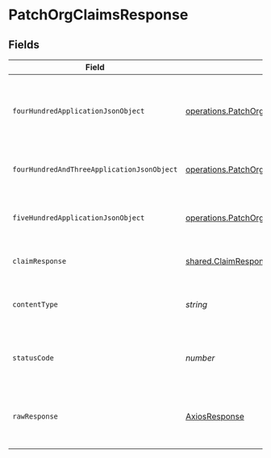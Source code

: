 # PatchOrgClaimsResponse


## Fields

| Field                                                                                                                                                       | Type                                                                                                                                                        | Required                                                                                                                                                    | Description                                                                                                                                                 |
| ----------------------------------------------------------------------------------------------------------------------------------------------------------- | ----------------------------------------------------------------------------------------------------------------------------------------------------------- | ----------------------------------------------------------------------------------------------------------------------------------------------------------- | ----------------------------------------------------------------------------------------------------------------------------------------------------------- |
| `fourHundredApplicationJsonObject`                                                                                                                          | [operations.PatchOrgClaimsResponseBody](../../../sdk/models/operations/patchorgclaimsresponsebody.md)                                                       | :heavy_minus_sign:                                                                                                                                          | The request is malformed (e.g, a given path parameter is invalid)<br/>                                                                                      |
| `fourHundredAndThreeApplicationJsonObject`                                                                                                                  | [operations.PatchOrgClaimsOIDCTokenManagementResponseBody](../../../sdk/models/operations/patchorgclaimsoidctokenmanagementresponsebody.md)                 | :heavy_minus_sign:                                                                                                                                          | The user is forbidden from making this request<br/>                                                                                                         |
| `fiveHundredApplicationJsonObject`                                                                                                                          | [operations.PatchOrgClaimsOIDCTokenManagementResponseResponseBody](../../../sdk/models/operations/patchorgclaimsoidctokenmanagementresponseresponsebody.md) | :heavy_minus_sign:                                                                                                                                          | Something unexpected happened on the server.                                                                                                                |
| `claimResponse`                                                                                                                                             | [shared.ClaimResponse](../../../sdk/models/shared/claimresponse.md)                                                                                         | :heavy_minus_sign:                                                                                                                                          | Claims successfully patched.                                                                                                                                |
| `contentType`                                                                                                                                               | *string*                                                                                                                                                    | :heavy_check_mark:                                                                                                                                          | HTTP response content type for this operation                                                                                                               |
| `statusCode`                                                                                                                                                | *number*                                                                                                                                                    | :heavy_check_mark:                                                                                                                                          | HTTP response status code for this operation                                                                                                                |
| `rawResponse`                                                                                                                                               | [AxiosResponse](https://axios-http.com/docs/res_schema)                                                                                                     | :heavy_check_mark:                                                                                                                                          | Raw HTTP response; suitable for custom response parsing                                                                                                     |